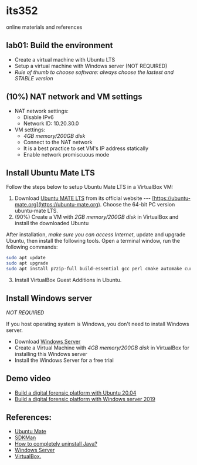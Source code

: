 # its352
online materials and references

## lab01: Build the environment
* Create a virtual machine with Ubuntu LTS
* Setup a virtual machine with Windows server (NOT REQUIRED)
* *Rule of thumb to choose software: always choose the lastest and STABLE version*

## (10%) NAT network and VM settings
* NAT network settings:
  * Disable IPv6
  * Network ID: 10.20.30.0
* VM settings:
  * *4GB memory/200GB disk*
  * Connect to the NAT network
  * It is a best practice to set VM's IP address statically
  * Enable network promiscuous mode


## Install Ubuntu Mate LTS
Follow the steps below to setup Ubuntu Mate LTS in a VirtualBox VM:

1. Download [Ubuntu MATE LTS](https://ubuntu-mate.org/) from its official website --- [https://ubuntu-mate.org](https://ubuntu-mate.org). Choose the  64-bit PC version ubuntu-mate LTS.
2. (90%) Create a VM with *2GB memory/200GB disk* in VirtualBox and install the downloaded Ubuntu


After installation, *make sure you can access Internet*, update and upgrade Ubuntu, then install the following tools. Open a terminal window, run the following commands:

```bash
sudo apt update
sudo apt upgrade
sudo apt install p7zip-full build-essential gcc perl cmake automake curl git
```
3. Install VirtualBox Guest Additions in Ubuntu.

## Install Windows server
*NOT REQUIRED*

If you host operating system is Windows, you don't need to install Windows server.

* Download [Windows Server](https://www.microsoft.com/en-us/windows-server)
* Create a Virtual Machine with *4GB memory/200GB disk* in VirtualBox for installing this Windows server
* Install the Windows Server for a free trial

## Demo video
* [Build a digital forensic platform with Ubuntu 20.04](https://youtu.be/vU9Yqfh6PUE)
* [Build a digital forensic platform with Windows server 2019](https://youtu.be/iVIQ1JGI8nQ)

## References:

* [Ubuntu Mate](https://ubuntu-mate.org/)
* [SDKMan](https://sdkman.io/)
* [How to completely uninstall Java?](https://askubuntu.com/questions/84483/how-to-completely-uninstall-java)
* [Windows Server](https://www.microsoft.com/en-us/windows-server)
* [VirtualBox.](https://www.virtualbox.org/)
